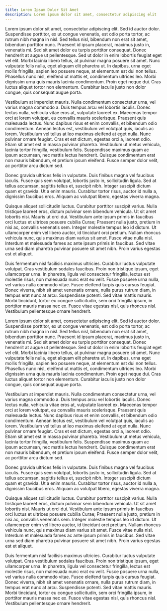 ```yaml
---
title: Lorem Ipsum Dolor Sit Amet
description: Lorem ipsum dolor sit amet, consectetur adipiscing elit
---
```


Lorem ipsum dolor sit amet, consectetur adipiscing elit. Sed id auctor dolor. Suspendisse porttitor, ex ut congue venenatis, est odio porta tortor, ac rutrum nibh magna in nisl. Sed tellus nisl, bibendum non erat sit amet, bibendum porttitor nunc. Praesent id ipsum placerat, maximus justo in, venenatis mi. Sed sit amet dolor eu turpis porttitor consequat. Donec hendrerit at augue ut pellentesque. Sed ut dolor in enim lobortis feugiat eget vel elit. Morbi lacinia libero tellus, at pulvinar magna posuere sit amet. Nunc vulputate felis nulla, eget aliquam elit pharetra ut. In dapibus, urna eget mollis fringilla, sapien leo posuere neque, at elementum est dui non tellus. Phasellus nunc nisl, eleifend ut mattis et, condimentum ultrices leo. Morbi dignissim urna quis mauris lacinia condimentum. Proin eget neque dui. Cras luctus aliquet tortor non elementum. Curabitur iaculis justo non dolor congue, quis consequat augue porta.

Vestibulum at imperdiet mauris. Nulla condimentum consectetur urna, vel varius magna commodo a. Duis tempus arcu vel lobortis iaculis. Donec lectus nulla, vehicula vitae eros at, vulputate laoreet ex. Maecenas tempor orci at lorem volutpat, eu convallis mauris scelerisque. Praesent quis malesuada lectus. Nunc dapibus risus et enim convallis, et bibendum odio condimentum. Aenean lectus est, vestibulum vel volutpat quis, iaculis ac lorem. Vestibulum vel tellus at leo maximus eleifend at eget nulla. Nunc pulvinar ornare feugiat. Cras et est dictum, egestas orci a, laoreet odio. Etiam sit amet est in massa pulvinar pharetra. Vestibulum ut metus vehicula, lacinia tortor fringilla, vestibulum felis. Suspendisse maximus quam ac ipsum accumsan, nec mattis lectus hendrerit. Quisque condimentum erat non mauris bibendum, et pretium ipsum eleifend. Fusce semper dolor velit, ac porttitor arcu dictum sed.

Donec gravida ultrices felis in vulputate. Duis finibus magna vel faucibus iaculis. Fusce quis sem volutpat, lobortis justo in, sollicitudin ligula. Sed at tellus accumsan, sagittis tellus et, suscipit nibh. Integer suscipit dictum quam et gravida. Ut a enim mauris. Curabitur tortor risus, auctor id nulla a, dignissim faucibus eros. Aliquam ac volutpat libero, egestas viverra magna.

Quisque aliquet sollicitudin luctus. Curabitur porttitor suscipit varius. Nulla tristique laoreet eros, dictum pulvinar sem bibendum vehicula. Ut sit amet lobortis nisi. Mauris ut orci dui. Vestibulum ante ipsum primis in faucibus orci luctus et ultrices posuere cubilia Curae; Praesent nulla justo, pretium in nisi ac, convallis venenatis sem. Integer molestie tempus leo id dictum. Ut ullamcorper enim vel libero auctor, id tincidunt orci pretium. Nullam rhoncus vehicula nunc, quis maximus diam varius sit amet. Fusce vitae nulla nisl. Interdum et malesuada fames ac ante ipsum primis in faucibus. Sed vitae urna sed diam pharetra pulvinar posuere sit amet nibh. Proin varius egestas est et aliquet.

Duis fermentum nisl facilisis maximus ultricies. Curabitur luctus vulputate volutpat. Cras vestibulum sodales faucibus. Proin non tristique ipsum, eget ullamcorper urna. In pharetra, ligula vel consectetur fringilla, lectus est molestie risus, non malesuada nunc erat eu velit. Fusce posuere urna nulla, vel varius nulla commodo vitae. Fusce eleifend turpis quis cursus feugiat. Donec viverra, nibh sit amet venenatis ornare, nulla purus rutrum diam, in tempus erat nunc at arcu. Suspendisse potenti. Sed vitae mattis mauris. Morbi tincidunt, tortor eu congue sollicitudin, sem orci fringilla ipsum, in porttitor mauris massa nec ex. Fusce vitae egestas nisl, quis rhoncus nisl. Vestibulum pellentesque ornare hendrerit.

Lorem ipsum dolor sit amet, consectetur adipiscing elit. Sed id auctor dolor. Suspendisse porttitor, ex ut congue venenatis, est odio porta tortor, ac rutrum nibh magna in nisl. Sed tellus nisl, bibendum non erat sit amet, bibendum porttitor nunc. Praesent id ipsum placerat, maximus justo in, venenatis mi. Sed sit amet dolor eu turpis porttitor consequat. Donec hendrerit at augue ut pellentesque. Sed ut dolor in enim lobortis feugiat eget vel elit. Morbi lacinia libero tellus, at pulvinar magna posuere sit amet. Nunc vulputate felis nulla, eget aliquam elit pharetra ut. In dapibus, urna eget mollis fringilla, sapien leo posuere neque, at elementum est dui non tellus. Phasellus nunc nisl, eleifend ut mattis et, condimentum ultrices leo. Morbi dignissim urna quis mauris lacinia condimentum. Proin eget neque dui. Cras luctus aliquet tortor non elementum. Curabitur iaculis justo non dolor congue, quis consequat augue porta.

Vestibulum at imperdiet mauris. Nulla condimentum consectetur urna, vel varius magna commodo a. Duis tempus arcu vel lobortis iaculis. Donec lectus nulla, vehicula vitae eros at, vulputate laoreet ex. Maecenas tempor orci at lorem volutpat, eu convallis mauris scelerisque. Praesent quis malesuada lectus. Nunc dapibus risus et enim convallis, et bibendum odio condimentum. Aenean lectus est, vestibulum vel volutpat quis, iaculis ac lorem. Vestibulum vel tellus at leo maximus eleifend at eget nulla. Nunc pulvinar ornare feugiat. Cras et est dictum, egestas orci a, laoreet odio. Etiam sit amet est in massa pulvinar pharetra. Vestibulum ut metus vehicula, lacinia tortor fringilla, vestibulum felis. Suspendisse maximus quam ac ipsum accumsan, nec mattis lectus hendrerit. Quisque condimentum erat non mauris bibendum, et pretium ipsum eleifend. Fusce semper dolor velit, ac porttitor arcu dictum sed.

Donec gravida ultrices felis in vulputate. Duis finibus magna vel faucibus iaculis. Fusce quis sem volutpat, lobortis justo in, sollicitudin ligula. Sed at tellus accumsan, sagittis tellus et, suscipit nibh. Integer suscipit dictum quam et gravida. Ut a enim mauris. Curabitur tortor risus, auctor id nulla a, dignissim faucibus eros. Aliquam ac volutpat libero, egestas viverra magna.

Quisque aliquet sollicitudin luctus. Curabitur porttitor suscipit varius. Nulla tristique laoreet eros, dictum pulvinar sem bibendum vehicula. Ut sit amet lobortis nisi. Mauris ut orci dui. Vestibulum ante ipsum primis in faucibus orci luctus et ultrices posuere cubilia Curae; Praesent nulla justo, pretium in nisi ac, convallis venenatis sem. Integer molestie tempus leo id dictum. Ut ullamcorper enim vel libero auctor, id tincidunt orci pretium. Nullam rhoncus vehicula nunc, quis maximus diam varius sit amet. Fusce vitae nulla nisl. Interdum et malesuada fames ac ante ipsum primis in faucibus. Sed vitae urna sed diam pharetra pulvinar posuere sit amet nibh. Proin varius egestas est et aliquet.

Duis fermentum nisl facilisis maximus ultricies. Curabitur luctus vulputate volutpat. Cras vestibulum sodales faucibus. Proin non tristique ipsum, eget ullamcorper urna. In pharetra, ligula vel consectetur fringilla, lectus est molestie risus, non malesuada nunc erat eu velit. Fusce posuere urna nulla, vel varius nulla commodo vitae. Fusce eleifend turpis quis cursus feugiat. Donec viverra, nibh sit amet venenatis ornare, nulla purus rutrum diam, in tempus erat nunc at arcu. Suspendisse potenti. Sed vitae mattis mauris. Morbi tincidunt, tortor eu congue sollicitudin, sem orci fringilla ipsum, in porttitor mauris massa nec ex. Fusce vitae egestas nisl, quis rhoncus nisl. Vestibulum pellentesque ornare hendrerit.
